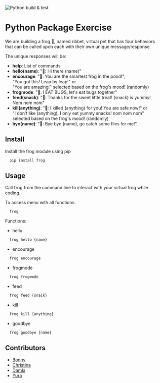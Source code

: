![Python build & test](https://github.com/software-students-spring2024/3-python-package-exercise-berries/actions/workflows/event-logger.yml/badge.svg)
# Python Package Exercise

We are building a frog 🐸, named ribbet, virtual pet that has four behaviors that can be called upon each with their own unique message/response. 


The unique responses will be: 
* **help**: List of commands 
* **hello(name)**: "🐸: Hi there (name)"
* **encourage**: "🐸: You are the smartest frog in the pond!",</br> 
"You got this! Leap by leap!" or </br>
"You are amazing!" selected based on the frog's mood! (randomly)
* **frogmode**: "🐸: I EAT BUGS, let's eat bugs together"
* **feed(snack)**: "🐸: Thanks for the sweet little treat! (snack) is yummy! Nom nom nom"
* **kill(anything)**: "🐸: I killed (anything) for you! You are safe now!" or </br>
"I don't like (anything), I only eat yummy snacks! nom nom nom" selected based on the frog's mood! (randomly)
* **bye(name)**: "🐸: Bye bye (name), go catch some flies for me!"


## Install 

Install the frog module using pip

```bash
  pip install frog 
```


## Usage
Call frog from the command line to interact with your virtual frog while coding.

To access menu with all functions: 
```bash
  frog
```
Functions: 
* hello
```bash
  frog hello {name}
```
* encourage
```bash
  frog encourage
```
* frogmode
```bash
  frog frogmode
```
* feed
```bash
  frog feed {snack}
```
* kill
```bash
  frog kill {anything}
```
* goodbye 
```bash
  frog goodbye {name}
```

## Contributors
* [Bonny](https://github.com/BonnyCChavarria) 
* [Christina](https://github.com/crb623)
* [Damla](https://github.com/damlaonder)
* [Yura](https://github.com/yurawu27)
